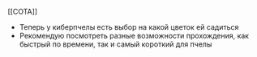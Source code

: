 [[СОТА]]
- Теперь у киберпчелы есть выбор на какой цветок ей садиться
- Рекомендую посмотреть разные возможности прохождения, как быстрый по времени, так и самый короткий для пчелы